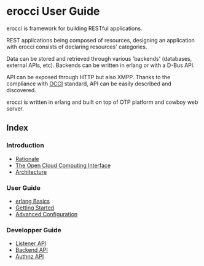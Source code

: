# erocci User Guide

erocci is framework for building RESTful applications.

REST applications being composed of resources, designing an
application with erocci consists of declaring resources' categories.

Data can be stored and retrieved through various 'backends'
(databases, external APIs, etc). Backends can be written in erlang or
with a D-Bus API.

API can be exposed through HTTP but also XMPP. Thanks to the
compliance with [OCCI](occi.md) standard, API can be
easily described and discovered.

erocci is written in erlang and built on top of OTP platform and
cowboy web server.

## Index

### Introduction

* [Rationale](rationale.md)
* [The Open Cloud Computing Interface](occi.md)
* [Architecture](architecture.md)

### User Guide

* [erlang Basics](userintro.md)
* [Getting Started](userstart.md)
* [Advanced Configuration](userconf.md)

### Developper Guide

* [Listener API](devlistener.md)
* [Backend API](devbackend.md)
* [Authnz API](devauthnz.md)